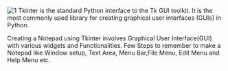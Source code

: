 ![1](https://github.com/atinbera/Developed-Notepad-Using-Tkinter/assets/92203879/b7af5baf-8f90-4710-ae20-39d09655ba19)
Tkinter is the standard Python interface to the Tk GUI toolkit. It is the most commonly used library for creating graphical user interfaces (GUIs) in Python.

Creating a Notepad using Tkinter involves Graphical User Interface(GUI) with various widgets and Functionalities. Few Steps to remember to make a Notepad like Window setup, Text Area, Menu Bar,File Menu, Edit Menu and Help Menu etc.